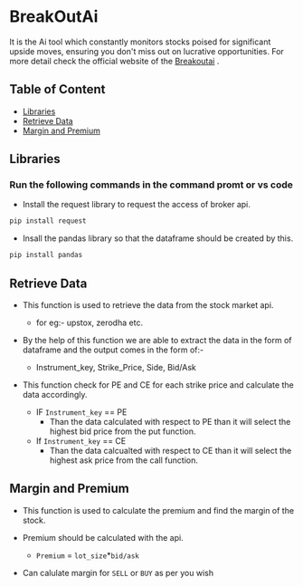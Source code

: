 # BreakOutAi
It is the Ai tool which constantly monitors stocks poised for significant upside moves, ensuring you don't miss out on lucrative opportunities.
For more detail check the official website of the [Breakoutai](https://breakoutai.tech/) .

## Table of Content
- [Libraries](#Libraries)
- [Retrieve Data](#Retrieve-Data)
- [Margin and Premium](#Margin-and-Premium)


## Libraries
### Run the following commands in the command promt or vs code 
- Install the request library to request the access of broker api.
```bash
pip install request
```
- Insall the pandas library so that the dataframe should be created by this.
```bash
pip install pandas
```
## Retrieve Data
- This function is used to retrieve the data from the stock market api.
    - for eg:- upstox, zerodha etc.
    
- By the help of this function we are able to extract the data in the form of dataframe and the output comes in the form of:-
    - Instrument_key, Strike_Price, Side, Bid/Ask
  
- This function check for PE and CE for each strike price and calculate the data accordingly.
    
    - IF `Instrument_key` == PE
        - Than the data calculated with respect to PE than it will select the highest bid price from the put function.
    - If `Instrument_key` == CE
        - Than the data calcualted with respect to CE than it will select the highest ask price from the call function.

## Margin and Premium
- This function is used to calculate the premium and find the margin of the stock.
  
- Premium should be calculated with the api.
    - `Premium` = `lot_size`*`bid/ask`     

- Can calulate margin for `SELL` or `BUY` as per you wish
